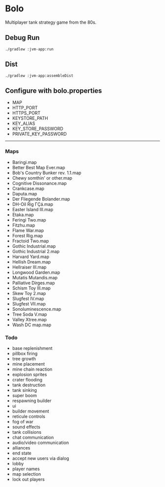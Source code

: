 # Bolo
Multiplayer tank strategy game from the 80s.

## Debug Run
`./gradlew :jvm-app:run`

## Dist
`./gradlew :jvm-app:assembleDist`

## Configure with bolo.properties
* MAP
* HTTP_PORT
* HTTPS_PORT
* KEYSTORE_PATH
* KEY_ALIAS
* KEY_STORE_PASSWORD
* PRIVATE_KEY_PASSWORD

--------------------------------------------------------------------------------

### Maps

* Baringi.map
* Better Best Map Ever.map
* Bob's Country Bunker rev. 1.1.map
* Chewy somthin' or other.map
* Cognitive Dissonance.map
* Crankcase.map
* Daputa.map
* Der Fliegende Bolander.map
* DH-Oil Rig ΓÇá.map
* Easter Island III.map
* Etaka.map
* Feringi Two.map
* Fitzhu.map
* Flame War.map
* Forest Rig.map
* Fractoid Two.map
* Gothic Industrial.map
* Gothic Industrial 2.map
* Harvard Yard.map
* Hellish Dream.map
* Hellraiser III.map
* Longwood Garden.map
* Mutatis Mutandis.map
* Palliative Dirges.map
* Schism Toy III.map
* Skew Toy 2.map
* Slugfest IV.map
* Slugfest VII.map
* Sonoluminescence.map
* Tree Soda V.map
* Valley Xtree.map
* Wash DC map.map

### Todo

* base replenishment
* pillbox firing
* tree growth
* mine placement
* mine chain reaction
* explosion sprites
* crater flooding
* tank destruction
* tank sinking
* super boom
* respawning builder
* ui
* builder movement
* reticule controls
* fog of war
* sound effects
* tank collisions
* chat communication
* audio/video communication
* alliances
* end state
* accept new users via dialog
* lobby
* player names
* map selection
* lock out players
